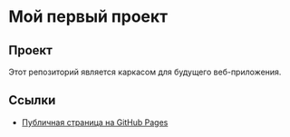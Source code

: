 
# Мой первый проект
## Проект
Этот репозиторий является каркасом для будущего веб-приложения.
## Ссылки
- [Публичная страница на GitHub Pages]([https://baabbabai.github.io/testgit/](https://baabbabai.github.io/WebTraining/))
